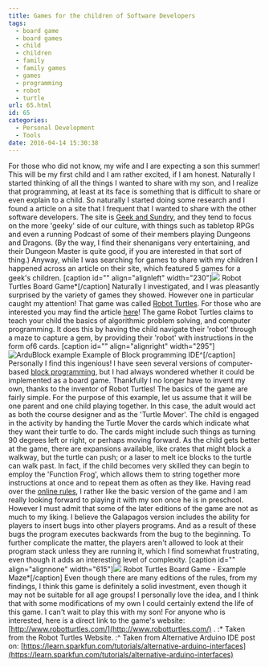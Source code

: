 ```yaml
---
title: Games for the children of Software Developers
tags:
  - board game
  - board games
  - child
  - children
  - family
  - family games
  - games
  - programming
  - robot
  - turtle
url: 65.html
id: 65
categories:
  - Personal Development
  - Tools
date: 2016-04-14 15:30:38
---
```


For those who did not know, my wife and I are expecting a son this summer! This will be my first child and I am rather excited, if I am honest. Naturally I started thinking of all the things I wanted to share with my son, and I realize that programming, at least at its face is something that is difficult to share or even explain to a child. So naturally I started doing some research and I found a article on a site that I frequent that I wanted to share with the other software developers. The site is [Geek and Sundry](http://geekandsundry.com/), and they tend to focus on the more 'geeky' side of our culture, with things such as tabletop RPGs and even a running Podcast of some of their members playing Dungeons and Dragons. (By the way, I find their shenanigans very entertaining, and their Dungeon Master is quite good, if you are interested in that sort of thing.) Anyway, while I was searching for games to share with my children I happened across an article on their site, which featured 5 games for a geek's children. \[caption id="" align="alignleft" width="230"\]![](http://www.robotturtles.com/wp-content/uploads/2014/02/BoxShot.png) Robot Turtles Board Game*\[/caption\] Naturally I investigated, and I was pleasantly surprised by the variety of games they showed. However one in particular caught my attention! That game was called [Robot Turtles](http://www.robotturtles.com/). For those who are interested you may find the article [here](http://http//geekandsundry.com/5-tabletop-games-to-sneakily-teach-kids-math-and-problem-solving/)! The game Robot Turtles claims to teach your child the basics of algorithmic problem solving, and computer programming. It does this by having the child navigate their 'robot' through a maze to capture a gem, by providing their 'robot' with instructions in the form of6 cards.  \[caption id="" align="alignright" width="295"\]![ArduBlock example](https://cdn.sparkfun.com/r/600-600/assets/learn_tutorials/2/6/1/ardublock_01.png) Example of Block programming IDE^\[/caption\] Personally I find this ingenious! I have seen several versions of computer-based [block programming](https://learn.sparkfun.com/tutorials/alternative-arduino-interfaces), but I had always wondered whether it could be implemented as a board game. Thankfully I no longer have to invent my own, thanks to the inventor of Robot Turtles!  The basics of the game are fairly simple. For the purpose of this example, let us assume that it will be one parent and one child playing together. In this case, the adult would act as both the course designer and as the 'Turtle Mover'. The child is engaged in the activity by handing the Turtle Mover the cards which indicate what they want their turtle to do. The cards might include such things as turning 90 degrees left or right, or perhaps moving forward. As the child gets better at the game, there are expansions available, like crates that might block a walkway, but the turtle can push; or a laser to melt ice blocks to the turtle can walk past. In fact, if the child becomes very skilled they can begin to employ the 'Function Frog', which allows them to string together more instructions at once and to repeat them as often as they like. Having read over the [online rules](https://docs.google.com/document/d/1sUvO56g-quVt-PXdazk9qT_oqun16hTquMZX1tuWlz8/edit), I rather like the basic version of the game and I am really looking forward to playing it with my son once he is in preschool. However I must admit that some of the later editions of the game are not as much to my liking. I believe the Galapagos version includes the ability for players to insert bugs into other players programs. And as a result of these bugs the program executes backwards from the bug to the beginning. To further complicate the matter, the players aren't allowed to look at their program stack unless they are running it, which I find somewhat frustrating, even though it adds an interesting level of complexity. \[caption id="" align="alignnone" width="615"\]![](http://www.robotturtles.com/wp-content/uploads/2014/02/Game-Layed-Out.png) Robot Turtles Board Game - Example Maze*\[/caption\] Even though there are many editions of the rules, from my findings, I think this game is definitely a solid investment, even though it may not be suitable for all age groups! I personally love the idea, and I think that with some modifications of my own I could certainly extend the life of this game. I can't wait to play this with my son! For anyone who is interested, here is a direct link to the game's website: [http://www.robotturtles.com/](http://www.robotturtles.com/) . :\* Taken from the Robot Turtles Website. :^ Taken from Alternative Arduino IDE post on: [https://learn.sparkfun.com/tutorials/alternative-arduino-interfaces](https://learn.sparkfun.com/tutorials/alternative-arduino-interfaces)